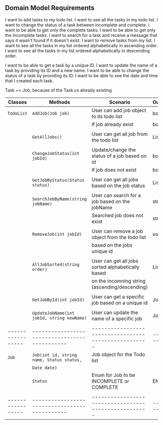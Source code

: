 ## Domain Model Requirements
I want to add tasks to my todo list.
I want to see all the tasks in my todo list.
I want to change the status of a task between incomplete and complete.
I want to be able to get only the complete tasks.
I want to be able to get only the incomplete tasks.
I want to search for a task and receive a message that says it wasn't found if it doesn't exist.
I want to remove tasks from my list.
I want to see all the tasks in my list ordered alphabetically in ascending order.
I want to see all the tasks in my list ordered alphabetically in descending order.

I want to be able to get a task by a unique ID.
I want to update the name of a task by providing its ID and a new name.
I want to be able to change the status of a task by providing its ID.
I want to be able to see the date and time that I created each task.

Task == Job, because of the Task.cs already existing

| Classes         | Methods                                     | Scenario											 | Outputs   |
|-----------------|---------------------------------------------|----------------------------------------------------|-----------|
| `TodoList`	  | `AddJob(Job job)`				     		| User can add job object to its todo list           | bool	     |
|                 |                                             | If job already exist					             | bool      |
|                 |                                             |                       				             |           |
|                 | `GetAllJobs()`                              | User can get all job from the todo list            | List<Job> |
|                 |                                             |                       				             |           |
|                 | `ChangeJobStatus(int jobId)`                | Update/change the status of a job based on id      | bool      |
|                 |                                             | If job does not exist           		             | bool      |
|                 |                                             |                       				             |           |
|                 | `GetJobByStatus(Status status)`             | User can get all jobs based on the job status      | List<Job> |
|                 |                                             |                       				             |           |
|                 | `SearchJobByName(string jobName)`           | User can search for a job based on the jobName     | string    |
|                 |                                             | Searched job does not exist					     | string    |
|                 |                                             |                       				             |           |
|                 | `RemoveJob(int jobId)`                      | User can remove a job object from the todo list    | void      |
|                 |                                             | based on the jobs unique id                        |           |
|                 |                                             |                       				             |           |
|                 | `AllJobSorted(string order)`                | User can get all jobs sorted alphabetically based  | List<Job> |
|                 |                                             | on the incomning string (ascending/descending)     |           |
|                 |                                             |                       				             |           |
|                 | `GetJobById(int jobId)`                     | User can get a specific job based on a unique id   | Job       |
|                 |                                             |                       				             |           |
|                 | `UpdateJobName(int jobId, string newName)`  | User can update the name of a specific job         | Job       |
|                 |                                             |                       				             |           |
|-----------------|---------------------------------------------|----------------------------------------------------|-----------|
| `Job`           | `Job(int id, string name, Status status, `  | Job object for the Todo list                       |           |
|                 | `Date date)`                                |                       				             |           |
|                 | `Status`                                    | Enum for Job to be INCOMPLETE or COMPLETE          | ENUM      |
|                 |                                             |                       				             |           |
|-----------------|---------------------------------------------|----------------------------------------------------|-----------|
